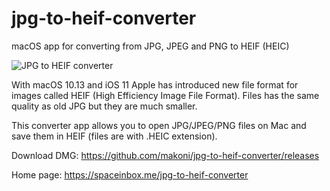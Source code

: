 # jpg-to-heif-converter

macOS app for converting from JPG, JPEG and PNG to HEIF (HEIC)

![JPG to HEIF converter](https://cdn.rawgit.com/makoni/jpg-to-heif-converter/e3124706/screenshot.png "Screenshot")

With macOS 10.13 and iOS 11 Apple has introduced new file format for images called HEIF (High Efficiency Image File Format). Files has the same quality as old JPG but they are much smaller.

This converter app allows you to open JPG/JPEG/PNG files on Mac and save them in HEIF (files are with .HEIC extension).

Download DMG: https://github.com/makoni/jpg-to-heif-converter/releases

Home page: https://spaceinbox.me/jpg-to-heif-converter
